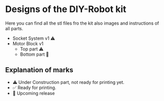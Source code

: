 # Designs of the DIY-Robot kit

Here you can find all the stl files fro the kit also images and instructions of all parts.

* Socket System v1 :warning:
* Motor Block v1
  * Top part :warning:
  * Bottom part :construction:


## Explanation of marks
* :warning: Under Construction part, not ready for printing yet.
* :white_check_mark: Ready for printing.
* :construction: Upcoming release

